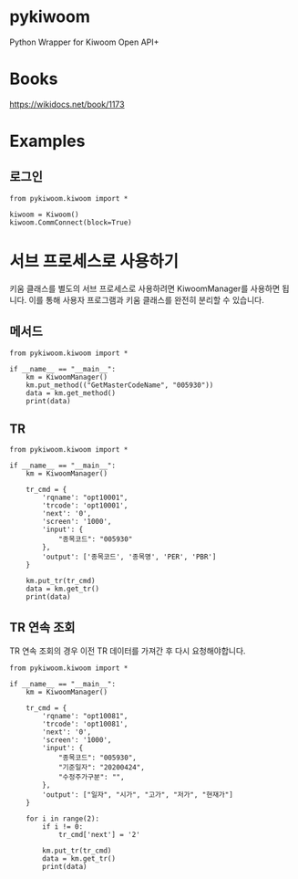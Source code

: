 # pykiwoom
Python Wrapper for Kiwoom Open API+

# Books 

https://wikidocs.net/book/1173


# Examples

## 로그인 

```
from pykiwoom.kiwoom import *

kiwoom = Kiwoom()
kiwoom.CommConnect(block=True)
```


# 서브 프로세스로 사용하기 

키움 클래스를 별도의 서브 프로세스로 사용하려면 KiwoomManager를 사용하면 됩니다. 이를 통해 사용자 프로그램과 키움 클래스를 완전히 분리할 수 있습니다. 

## 메서드

```
from pykiwoom.kiwoom import *

if __name__ == "__main__":
    km = KiwoomManager()
    km.put_method(("GetMasterCodeName", "005930")) 
    data = km.get_method()
    print(data)
```

## TR 

```
from pykiwoom.kiwoom import *

if __name__ == "__main__":
    km = KiwoomManager()

    tr_cmd = {
        'rqname': "opt10001",
        'trcode': 'opt10001',
        'next': '0',
        'screen': '1000',
        'input': {
            "종목코드": "005930"
        },
        'output': ['종목코드', '종목명', 'PER', 'PBR']
    }

    km.put_tr(tr_cmd)
    data = km.get_tr()
    print(data)
```

## TR 연속 조회

TR 연속 조회의 경우 이전 TR 데이터를 가져간 후 다시 요청해야합니다. 

```
from pykiwoom.kiwoom import *

if __name__ == "__main__":
    km = KiwoomManager()

    tr_cmd = {
        'rqname': "opt10081",
        'trcode': 'opt10081',
        'next': '0',
        'screen': '1000',
        'input': {
            "종목코드": "005930",
            "기준일자": "20200424",
            "수정주가구분": "",
        },
        'output': ["일자", "시가", "고가", "저가", "현재가"]
    }

    for i in range(2):
        if i != 0:
            tr_cmd['next'] = '2'
        
        km.put_tr(tr_cmd)
        data = km.get_tr()
        print(data)
```
